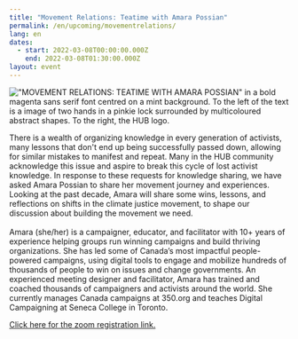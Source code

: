```yaml
---
title: "Movement Relations: Teatime with Amara Possian"
permalink: /en/upcoming/movementrelations/
lang: en
dates:
  - start: 2022-03-08T00:00:00.000Z
    end: 2022-03-08T01:30:00.000Z
layout: event
---
```



!["MOVEMENT RELATIONS: TEATIME WITH AMARA POSSIAN" in a bold magenta sans serif font centred on a mint background. To the left of the text is a image of two hands in a pinkie lock surrounded by multicoloured abstract shapes. To the right, the HUB logo.](/media/tea_time_with_amara_possian_zoom_banner_600_200_px_.png "Movement Relations: Teatime with Amara Possian")

There is a wealth of organizing knowledge in every generation of activists, many lessons that don't end up being successfully passed down, allowing for similar mistakes to manifest and repeat. Many in the HUB community acknowledge this issue and aspire to break this cycle of lost activist knowledge. In response to these requests for knowledge sharing, we have asked Amara Possian to share her movement journey and experiences. Looking at the past decade, Amara will share some wins, lessons, and reflections on shifts in the climate justice movement, to shape our discussion about building the movement we need.\
\
Amara (she/her) is a campaigner, educator, and facilitator with 10+ years of experience helping groups run winning campaigns and build thriving organizations. She has led some of Canada’s most impactful people-powered campaigns, using digital tools to engage and mobilize hundreds of thousands of people to win on issues and change governments. An experienced meeting designer and facilitator, Amara has trained and coached thousands of campaigners and activists around the world. She currently manages Canada campaigns at 350.org and teaches Digital Campaigning at Seneca College in Toronto.



[Click here for the zoom registration link.](https://us02web.zoom.us/meeting/register/tZIqd-quqT8sHtFvQaHTlOCz5JI2ip6Krz-Z)